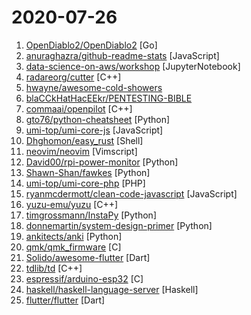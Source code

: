# 2020-07-26

1. [OpenDiablo2/OpenDiablo2](https://github.com/OpenDiablo2/OpenDiablo2 "An open source re-implementation of Diablo 2") [Go]
2. [anuraghazra/github-readme-stats](https://github.com/anuraghazra/github-readme-stats "⚡ Dynamically generated stats for your github readmes") [JavaScript]
3. [data-science-on-aws/workshop](https://github.com/data-science-on-aws/workshop "AI and Machine Learning with Kubeflow, Amazon EKS, and SageMaker") [JupyterNotebook]
4. [radareorg/cutter](https://github.com/radareorg/cutter "Free and Open Source Reverse Engineering Platform powered by radare2") [C++]
5. [hwayne/awesome-cold-showers](https://github.com/hwayne/awesome-cold-showers "For when people get too hyped up about things") 
6. [blaCCkHatHacEEkr/PENTESTING-BIBLE](https://github.com/blaCCkHatHacEEkr/PENTESTING-BIBLE "Updates to this repository will continue to arrive until the number of links reaches 10000 links & 10000 pdf files .Learn Ethical Hacking and penetration testing .hundreds of ethical hacking & penetration testing & red team & cyber security & computer science resources.") 
7. [commaai/openpilot](https://github.com/commaai/openpilot "openpilot is an open source driver assistance system. openpilot performs the functions of Automated Lane Centering and Adaptive Cruise Control for over 85 supported car makes and models.") [C++]
8. [gto76/python-cheatsheet](https://github.com/gto76/python-cheatsheet "Comprehensive Python Cheatsheet") [Python]
9. [umi-top/umi-core-js](https://github.com/umi-top/umi-core-js "UMI Core JS Library") [JavaScript]
10. [Dhghomon/easy_rust](https://github.com/Dhghomon/easy_rust "Rust explained using easy English") [Shell]
11. [neovim/neovim](https://github.com/neovim/neovim "Vim-fork focused on extensibility and usability") [Vimscript]
12. [David00/rpi-power-monitor](https://github.com/David00/rpi-power-monitor "Raspberry Pi Power Monitor") [Python]
13. [Shawn-Shan/fawkes](https://github.com/Shawn-Shan/fawkes "Fawkes, privacy preserving tool against facial recognition systems. More info at http://sandlab.cs.uchicago.edu/fawkes") [Python]
14. [umi-top/umi-core-php](https://github.com/umi-top/umi-core-php "UMI Core PHP Library") [PHP]
15. [ryanmcdermott/clean-code-javascript](https://github.com/ryanmcdermott/clean-code-javascript "🛁 Clean Code concepts adapted for JavaScript") [JavaScript]
16. [yuzu-emu/yuzu](https://github.com/yuzu-emu/yuzu "Nintendo Switch Emulator") [C++]
17. [timgrossmann/InstaPy](https://github.com/timgrossmann/InstaPy "📷 Instagram Bot - Tool for automated Instagram interactions") [Python]
18. [donnemartin/system-design-primer](https://github.com/donnemartin/system-design-primer "Learn how to design large-scale systems. Prep for the system design interview. Includes Anki flashcards.") [Python]
19. [ankitects/anki](https://github.com/ankitects/anki "Anki for desktop computers") [Python]
20. [qmk/qmk_firmware](https://github.com/qmk/qmk_firmware "Open-source keyboard firmware for Atmel AVR and Arm USB families") [C]
21. [Solido/awesome-flutter](https://github.com/Solido/awesome-flutter "An awesome list that curates the best Flutter libraries, tools, tutorials, articles and more.") [Dart]
22. [tdlib/td](https://github.com/tdlib/td "Cross-platform library for building Telegram clients") [C++]
23. [espressif/arduino-esp32](https://github.com/espressif/arduino-esp32 "Arduino core for the ESP32") [C]
24. [haskell/haskell-language-server](https://github.com/haskell/haskell-language-server "Integration point for ghcide and haskell-ide-engine. One IDE to rule them all.") [Haskell]
25. [flutter/flutter](https://github.com/flutter/flutter "Flutter makes it easy and fast to build beautiful apps for mobile and beyond.") [Dart]
